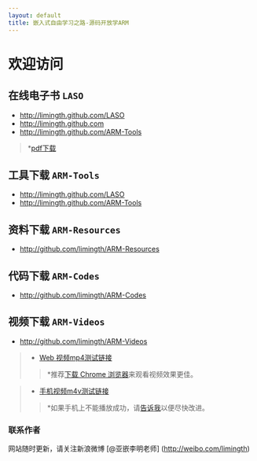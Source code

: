 ```yaml
---
layout: default
title: 嵌入式自由学习之路-源码开放学ARM
---
```


# 欢迎访问 

## 在线电子书 `LASO`   
+ <http://limingth.github.com/LASO>   
+ <http://limingth.github.com>   
+ <http://limingth.github.com/ARM-Tools>
> *[pdf下载](LASO/LASO.zh.pdf)

## 工具下载 `ARM-Tools`   
+ <http://limingth.github.com/LASO>   
+ <http://limingth.github.com/ARM-Tools>

## 资料下载 `ARM-Resources`   
+ <http://github.com/limingth/ARM-Resources>

## 代码下载 `ARM-Codes`   
+ <http://github.com/limingth/ARM-Codes>

## 视频下载 `ARM-Videos`   
+ <http://github.com/limingth/ARM-Videos>

>* [Web 视频mp4测试链接](http://limingth.github.com/ARM-Videos/video-demo/test-mp4.html)    
>> *推荐[下载 Chrome 浏览器](http://www.google.com/chrome)来观看视频效果更佳。

>* [手机视频m4v测试链接](http://limingth.github.com/ARM-Videos/video-demo2/test-m4v.html)   
>> *如果手机上不能播放成功，请[告诉我](mailto:2372614758@qq.com)以便尽快改进。



### 联系作者  
网站随时更新，请关注新浪微博 [@亚嵌李明老师] (http://weibo.com/limingth)
